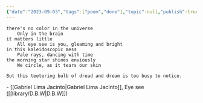 ```yaml
---
{"date":"2023-09-03","tags":["poem","done"],"topic":null,"publish":true,"PassFrontmatter":true}
---
```


```elite
there's no color in the universe
	Only in the brain
it matters little
	All eye see is you, gleaming and bright
in this kaleidoscopic mess
	Pale rays, dancing with time
the morning star shines enviously
	We circle, as it tears our skin

But this teetering bulb of dread and dream is too busy to notice.
```
\- [[Gabriel Lima Jacinto\|Gabriel Lima Jacinto]], Eye see ([[library/D.B.W\|D.B.W]])
